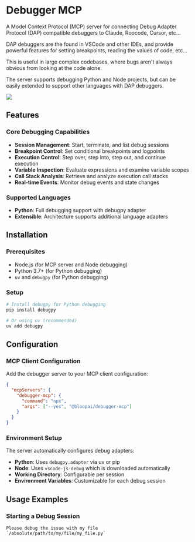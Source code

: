 # Debugger MCP

A Model Context Protocol (MCP) server for connecting Debug Adapter Protocol (DAP) compatible debuggers to Claude, Roocode, Cursor, etc...

DAP debuggers are the found in VSCode and other IDEs, and provide powerful features for setting breakpoints, reading the values of code, etc...

This is useful in large complex codebases, where bugs aren't always obvious from looking at the code alone.

The server supports debugging Python and Node projects, but can be easily extended to support other languages with DAP debuggers.

![](debugger_mcp.gif)

## Features

### Core Debugging Capabilities

- **Session Management**: Start, terminate, and list debug sessions
- **Breakpoint Control**: Set conditional breakpoints and logpoints
- **Execution Control**: Step over, step into, step out, and continue execution
- **Variable Inspection**: Evaluate expressions and examine variable scopes
- **Call Stack Analysis**: Retrieve and analyze execution call stacks
- **Real-time Events**: Monitor debug events and state changes

### Supported Languages

- **Python**: Full debugging support with debugpy adapter
- **Extensible**: Architecture supports additional language adapters

## Installation

### Prerequisites

- Node.js (for MCP server and Node debugging)
- Python 3.7+ (for Python debugging)
- `uv` and `debugpy` (for Python debugging)

### Setup

```bash
# Install debugpy for Python debugging
pip install debugpy

# Or using uv (recommended)
uv add debugpy
```

## Configuration

### MCP Client Configuration

Add the debugger server to your MCP client configuration:

```json
{
  "mcpServers": {
    "debugger-mcp": {
      "command": "npx",
      "args": ["--yes", "@bloopai/debugger-mcp"]
    }
  }
}
```

### Environment Setup

The server automatically configures debug adapters:

- **Python**: Uses `debugpy.adapter` via uv or pip
- **Node**: Uses `vscode-js-debug` which is downloaded automatically
- **Working Directory**: Configurable per session
- **Environment Variables**: Customizable for each debug session

## Usage Examples

### Starting a Debug Session

```prompt
Please debug the issue with my file `/absolute/path/to/my/file/my_file.py`
```
